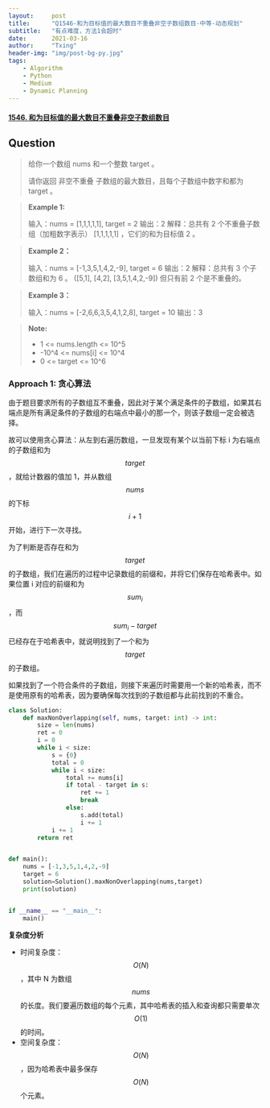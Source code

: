 ```yaml
---
layout:     post
title:      "Q1546-和为目标值的最大数目不重叠非空子数组数目-中等-动态规划"
subtitle:   "有点难度，方法1会超时"
date:       2021-03-16
author:     "Txing"
header-img: "img/post-bg-py.jpg"
tags:
    - Algorithm
    - Python
    - Medium
    - Dynamic Planning
---
```


#### [1546. 和为目标值的最大数目不重叠非空子数组数目](https://leetcode-cn.com/problems/maximum-number-of-non-overlapping-subarrays-with-sum-equals-target/)

## Question

> 给你一个数组 nums 和一个整数 target 。
>
> 请你返回 非空不重叠 子数组的最大数目，且每个子数组中数字和都为 target 。

> **Example 1:**
>
> 输入：nums = [1,1,1,1,1], target = 2
> 输出：2
> 解释：总共有 2 个不重叠子数组（加粗数字表示） [1,1,1,1,1] ，它们的和为目标值 2 。

> **Example 2：**
>
> 输入：nums = [-1,3,5,1,4,2,-9], target = 6
> 输出：2
> 解释：总共有 3 个子数组和为 6 。
> ([5,1], [4,2], [3,5,1,4,2,-9]) 但只有前 2 个是不重叠的。

> **Example 3：**
>
> 输入：nums = [-2,6,6,3,5,4,1,2,8], target = 10
> 输出：3

> **Note:**
>
> - 1 <= nums.length <= 10^5
> - -10^4 <= nums[i] <= 10^4
> - 0 <= target <= 10^6

### Approach 1:  贪心算法

由于题目要求所有的子数组互不重叠，因此对于某个满足条件的子数组，如果其右端点是所有满足条件的子数组的右端点中最小的那一个，则该子数组一定会被选择。

故可以使用贪心算法：从左到右遍历数组，一旦发现有某个以当前下标 i 为右端点的子数组和为 $$\textit{target}$$，就给计数器的值加 1，并从数组 $$\textit{nums}$$ 的下标 $$i+1$$ 开始，进行下一次寻找。

为了判断是否存在和为 $$\textit{target}$$ 的子数组，我们在遍历的过程中记录数组的前缀和，并将它们保存在哈希表中。如果位置 i 对应的前缀和为 $$\textit{sum}_i$$，而 $$\textit{sum}_i-\textit{target}$$ 已经存在于哈希表中，就说明找到了一个和为 $$\textit{target}$$ 的子数组。

如果找到了一个符合条件的子数组，则接下来遍历时需要用一个新的哈希表，而不是使用原有的哈希表，因为要确保每次找到的子数组都与此前找到的不重合。


```python
class Solution:
    def maxNonOverlapping(self, nums, target: int) -> int:
        size = len(nums)
        ret = 0
        i = 0
        while i < size:
            s = {0}
            total = 0
            while i < size:
                total += nums[i]
                if total - target in s:
                    ret += 1
                    break
                else:
                    s.add(total)
                    i += 1
            i += 1
        return ret


def main():
    nums = [-1,3,5,1,4,2,-9]
    target = 6
    solution=Solution().maxNonOverlapping(nums,target)
    print(solution)


if __name__ == "__main__":
    main()
```

**复杂度分析**

- 时间复杂度：$$O(N)$$，其中 N 为数组 $$\textit{nums}$$ 的长度。我们要遍历数组的每个元素，其中哈希表的插入和查询都只需要单次 $$O(1)$$ 的时间。
- 空间复杂度：$$O(N)$$，因为哈希表中最多保存 $$O(N)$$ 个元素。

